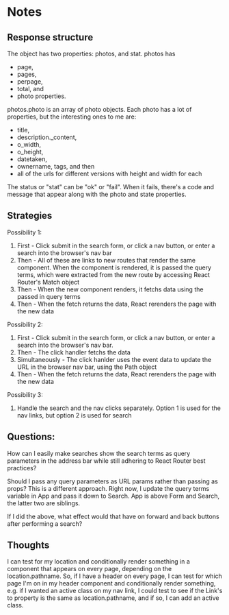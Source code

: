 # Notes

## Response structure

The object has two properties: photos, and stat. photos has 
- page, 
- pages, 
- perpage, 
- total, and 
- photo properties. 

photos.photo is an array of photo objects. Each photo has a lot of properties, but the interesting ones to me are: 
- title, 
- description._content, 
- o_width, 
- o_height, 
- datetaken, 
- ownername, tags, and then 
- all of the urls for different versions with height and width for each

The status or "stat" can be "ok" or "fail". When it fails, there's a code and message that appear along with the photo and state properties.

## Strategies

Possibility 1:
1. First - Click submit in the search form, or click a nav button, or enter a search into the browser's nav bar
2. Then - All of these are links to new routes that render the same component. When the component is rendered, it is passed the query terms, which were extracted from the new route by accessing React Router's Match object
3. Then - When the new component renders, it fetchs data using the passed in query terms
5. Then - When the fetch returns the data, React rerenders the page with the new data

Possibility 2: 
1. First - Click submit in the search form, or click a nav button, or enter a search into the browser's nav bar. 
2. Then - The click handler fetchs the data 
3. Simultaneously - The click hanlder uses the event data to update the URL in the browser nav bar, using the Path object
4. Then - When the fetch returns the data, React rerenders the page with the new data

Possibility 3: 
1. Handle the search and the nav clicks separately. Option 1 is used for the nav links, but option 2 is used for search

## Questions:

How can I easily make searches show the search terms as query parameters in the address bar while still adhering to React Router best practices?

Should I pass any query parameters as URL params rather than passing as props? This is a different approach. Right now, I update the query terms variable in App and pass it down to Search. App is above Form and Search, the latter two are siblings.

If I did the above, what effect would that have on forward and back buttons after performing a search?

## Thoughts

I can test for my location and conditionally render something in a component that appears on every page, depending on the location.pathname. So, if I have a header on every page, I can test for which page I'm on in my header component and conditionally render something, e.g. if I wanted an active class on my nav link, I could test to see if the Link's to property is the same as location.pathname, and if so, I can add an active class.

